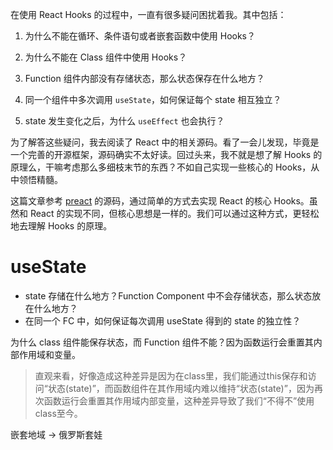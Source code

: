 在使用 React Hooks 的过程中，一直有很多疑问困扰着我。其中包括：



1. 为什么不能在循环、条件语句或者嵌套函数中使用 Hooks？

2. 为什么不能在 Class 组件中使用 Hooks？

3. Function 组件内部没有存储状态，那么状态保存在什么地方？

4. 同一个组件中多次调用 `useState`，如何保证每个 state 相互独立？

5. state 发生变化之后，为什么 `useEffect` 也会执行？

   

为了解答这些疑问，我去阅读了 React 中的相关源码。看了一会儿发现，毕竟是一个完善的开源框架，源码确实不太好读。回过头来，我不就是想了解 Hooks 的原理么，干嘛考虑那么多细枝末节的东西？不如自己实现一些核心的 Hooks，从中领悟精髓。



这篇文章参考 [preact](https://github.com/preactjs/preact) 的源码，通过简单的方式去实现 React 的核心 Hooks。虽然和 React 的实现不同，但核心思想是一样的。我们可以通过这种方式，更轻松地去理解 Hooks 的原理。



# useState





















- state  存储在什么地方？Function Component 中不会存储状态，那么状态放在什么地方？
- 在同一个 FC 中，如何保证每次调用 useState 得到的 state 的独立性？



为什么 class  组件能保存状态，而 Function 组件不能？因为函数运行会重置其内部作用域和变量。



> 直观来看，好像造成这种差异是因为在class里，我们能通过this保存和访问“状态(state)”，而函数组件在其作用域内难以维持“状态(state)”，因为再次函数运行会重置其作用域内部变量，这种差异导致了我们“不得不”使用class至今。

嵌套地域 -> 俄罗斯套娃
